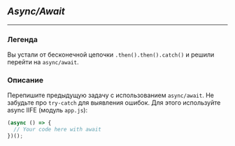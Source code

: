 ## *Async/Await*
---

### Легенда

Вы устали от бесконечной цепочки `.then().then().catch()` и решили перейти на `async/await`.

### Описание

Перепишите предыдущую задачу с использованием `async/await`. Не забудьте про `try-catch` для выявления ошибок. Для этого используйте async IIFE (модуль `app.js`):
```javascript
(async () => {
  // Your code here with await
})();
```